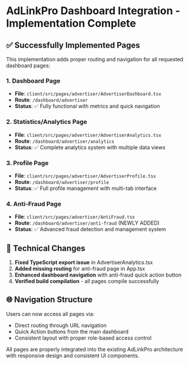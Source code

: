 # AdLinkPro Dashboard Integration - Implementation Complete

## ✅ Successfully Implemented Pages

This implementation adds proper routing and navigation for all requested dashboard pages:

### 1. Dashboard Page 
- **File**: `client/src/pages/advertiser/AdvertiserDashboard.tsx`
- **Route**: `/dashboard/advertiser` 
- **Status**: ✅ Fully functional with metrics and quick navigation

### 2. Statistics/Analytics Page
- **File**: `client/src/pages/advertiser/AdvertiserAnalytics.tsx`  
- **Route**: `/dashboard/advertiser/analytics`
- **Status**: ✅ Complete analytics system with multiple data views

### 3. Profile Page
- **File**: `client/src/pages/advertiser/AdvertiserProfile.tsx`
- **Route**: `/dashboard/advertiser/profile` 
- **Status**: ✅ Full profile management with multi-tab interface

### 4. Anti-Fraud Page  
- **File**: `client/src/pages/advertiser/AntiFraud.tsx`
- **Route**: `/dashboard/advertiser/anti-fraud` (NEWLY ADDED)
- **Status**: ✅ Advanced fraud detection and management system

## 🔧 Technical Changes

1. **Fixed TypeScript export issue** in AdvertiserAnalytics.tsx
2. **Added missing routing** for anti-fraud page in App.tsx  
3. **Enhanced dashboard navigation** with anti-fraud quick action button
4. **Verified build compilation** - all pages compile successfully

## 🌐 Navigation Structure

Users can now access all pages via:
- Direct routing through URL navigation
- Quick Action buttons from the main dashboard
- Consistent layout with proper role-based access control

All pages are properly integrated into the existing AdLinkPro architecture with responsive design and consistent UI components.